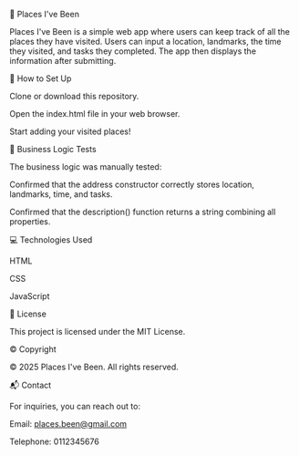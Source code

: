 📍 Places I've Been

Places I've Been is a simple web app where users can keep track of all the places they have visited.
Users can input a location, landmarks, the time they visited, and tasks they completed.
The app then displays the information after submitting.

🚀 How to Set Up

Clone or download this repository.

Open the index.html file in your web browser.

Start adding your visited places!

🧪 Business Logic Tests

The business logic was manually tested:

Confirmed that the address constructor correctly stores location, landmarks, time, and tasks.

Confirmed that the description() function returns a string combining all properties.

💻 Technologies Used

HTML

CSS

JavaScript

📝 License

This project is licensed under the MIT License.

©️ Copyright

© 2025 Places I've Been. All rights reserved.

📬 Contact

For inquiries, you can reach out to:

Email: places.been@gmail.com

Telephone: 0112345676

